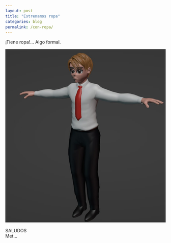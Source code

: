 ```yaml
---
layout: post
title: "Estrenamos ropa"
categories: blog
permalink: /con-ropa/
---
```

¡Tiene ropa!... Algo formal.

<div align="center">
<a href="/assets/imagenes/con-ropa.jpg" target="_blank">
<img src="/assets/imagenes/con-ropa.jpg" alt="vestido">
</a>
</div>

SALUDOS <br>
Met...